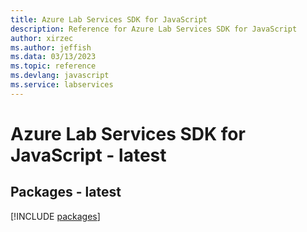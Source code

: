 ```yaml
---
title: Azure Lab Services SDK for JavaScript
description: Reference for Azure Lab Services SDK for JavaScript
author: xirzec
ms.author: jeffish
ms.data: 03/13/2023
ms.topic: reference
ms.devlang: javascript
ms.service: labservices
---
```

# Azure Lab Services SDK for JavaScript - latest
## Packages - latest
[!INCLUDE [packages](lab-services-index.md)]